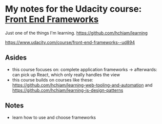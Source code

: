 # My notes for the Udacity course: [Front End Frameworks](https://classroom.udacity.com/courses/ud894)

Just one of the things I'm learning. https://github.com/hchiam/learning

https://www.udacity.com/course/front-end-frameworks--ud894

## Asides

- this course focuses on: complete application frameworks -> afterwards: can pick up React, which only really handles the view
- this course builds on courses like these: https://github.com/hchiam/learning-web-tooling-and-automation and https://github.com/hchiam/learning-js-design-patterns

## Notes

- learn how to use and choose frameworks
